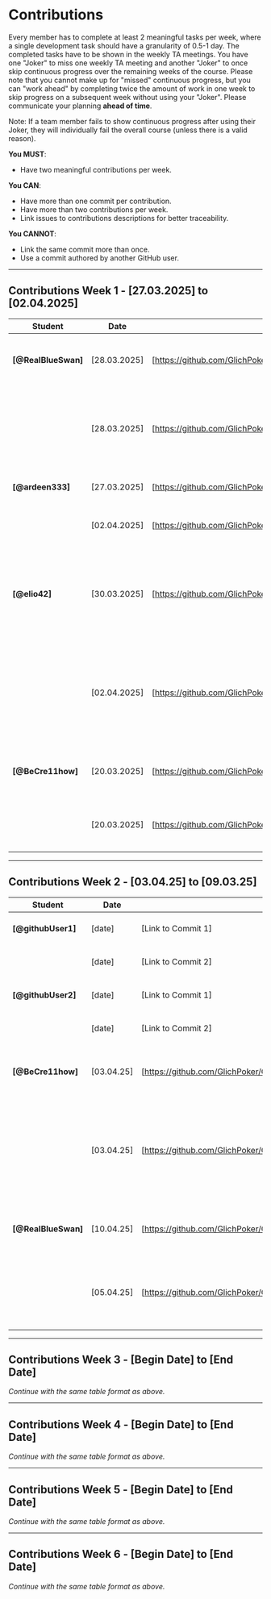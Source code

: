 # Contributions

Every member has to complete at least 2 meaningful tasks per week, where a single development task should have a granularity of 0.5-1 day. The completed tasks have to be shown in the weekly TA meetings. You have one "Joker" to miss one weekly TA meeting and another "Joker" to once skip continuous progress over the remaining weeks of the course. Please note that you cannot make up for "missed" continuous progress, but you can "work ahead" by completing twice the amount of work in one week to skip progress on a subsequent week without using your "Joker". Please communicate your planning **ahead of time**.

Note: If a team member fails to show continuous progress after using their Joker, they will individually fail the overall course (unless there is a valid reason).

**You MUST**:
- Have two meaningful contributions per week.

**You CAN**:
- Have more than one commit per contribution.
- Have more than two contributions per week.
- Link issues to contributions descriptions for better traceability.

**You CANNOT**:
- Link the same commit more than once.
- Use a commit authored by another GitHub user.

---

## Contributions Week 1 - [27.03.2025] to [02.04.2025]

| **Student**         | **Date**     | **Link to Commit**          | **Description**                                                                                                                                                                       | **Relevance**                                                                            |
|---------------------|--------------|-----------------------------|---------------------------------------------------------------------------------------------------------------------------------------------------------------------------------------|------------------------------------------------------------------------------------------|
| **[@RealBlueSwan]** | [28.03.2025] | [https://github.com/GlichPoker/Glich_Poker_Frontend/commit/afcd47fb1f7cf04f1540c29444bb148f29bd2bd2]          | [Global and (fake)Friend(currently no endpoint) leaderboard #28 #29]                                                                                                                  | [Implementation of basic functionalities]                                                |
|                     | [28.03.2025] | [https://github.com/GlichPoker/Glich_Poker_Frontend/commit/98407a565b3ccd8cd01af57c96bd28ea86ed905c]          | [Basic UI components for home and main page #7 #8 also some bugfixing]                                                                                                                | [basic user overview for mainpage, arden333 refined and made it way prettier<3>, thanks] |
| **[@ardeen333]**    | [27.03.2025] | [https://github.com/GlichPoker/Glich_Poker_Frontend/commit/8aef874ddbf25e80d753aea37f85d6cb3923dab0]          | [check login/register functions, design home and main page]                                                                                                                           | [RealBluSwan improved code quality]                                                      |
|                     | [02.04.2025] | [https://github.com/GlichPoker/Glich_Poker_Frontend/commit/35554003d75ddce248aa1aaf8b09d54d157bd745]          | [add lobby page to main page and make basic UI]                                                                                                                                       | [we are making components of main page together]                                         |
| **[@elio42]**       | [30.03.2025] | [https://github.com/GlichPoker/Glich_Poker_Backend/commit/9ce1b6d74f49dba83a4f65b7ce61d258ee00cd2d]          | [Implemented Web sockets in the backend, this included the handling of different game sessions to ensure that game events get broadcast to the right players.]                        | [Web Sockets are crucial for the game to allow for live updates.]                        |
|                     | [02.04.2025] | [https://github.com/GlichPoker/Glich_Poker_Frontend/commit/3c4dd0dbaff451811b1286e1ca2742f7cad991d0]          | I created a websocket handler for the frontend that can easily be called by react components to live update information. This will enable the constant updating of the game later on. | It is crucial to have websockets for the game to work properly later on.                 |
| **[@BeCre11how]**   | [20.03.2025] | [https://github.com/GlichPoker/Glich_Poker_Backend/commit/9724e985e4821ab7de0a1cbd073ab2d966c11925]          | [Added initial logic for backend everythin handling round, e.g. actions ad evaluation logic]                                                                                          | [Essential round logic needed to play the game]                                          |
|                     | [20.03.2025] | [https://github.com/GlichPoker/Glich_Poker_Backend/commit/fb00b0ace0a7638796193833cafbe07e5752c207]          | [some Tests, Game Controller and game model]                                                                                                                                          | [In order to help the frontend being able to start working on the core game]             |

---

## Contributions Week 2 - [03.04.25] to [09.03.25]


| **Student**         | **Date**   | **Link to Commit**          | **Description**                                              | **Relevance**                                                                                       |
|---------------------|------------|-----------------------------|--------------------------------------------------------------|-----------------------------------------------------------------------------------------------------|
| **[@githubUser1]**  | [date]     | [Link to Commit 1]          | [Brief description of the task]                              | [Why this contribution is relevant]                                                                 |
|                     | [date]     | [Link to Commit 2]          | [Brief description of the task]                              | [Why this contribution is relevant]                                                                 |
| **[@githubUser2]**  | [date]     | [Link to Commit 1]          | [Brief description of the task]                              | [Why this contribution is relevant]                                                                 |
|                     | [date]     | [Link to Commit 2]          | [Brief description of the task]                              | [Why this contribution is relevant]                                                                 |
| **[@BeCre11how]**   | [03.04.25] | [https://github.com/GlichPoker/Glich_Poker_Backend/commit/74895b1cbe67b96d452929b529b2071407d72ff9]          | [Add Postgres DB local]                                      | [actually persist data and not just for sessions]                                                   |
|                     | [03.04.25] | [https://github.com/GlichPoker/Glich_Poker_Backend/commit/2dc4c051d5e8302972bb6de5fc3fba3df8f3c121]          | [Add entities, extend controller methods, adjust some logic] | [Frontend can use friend endpoints now and try to test the app with actual data which is persisted] |
| **[@RealBlueSwan]** | [10.04.25] | [https://github.com/GlichPoker/Glich_Poker_Frontend/commit/7c4bf4862a1994fa4d52c18db8c428333718b019]          | [Friendlist, profilecards, friendrequests]                   | [In order to play with friends and for private lobbies]                                             |
|                     | [05.04.25] | [https://github.com/GlichPoker/Glich_Poker_Frontend/commit/fe421f4d0c26294f0bbf2cebaae5e88b5a8d441a]          | [Voting overlay]                                             | [Kicking players from lobby, change maptype, pause resume]                                          |

---

## Contributions Week 3 - [Begin Date] to [End Date]

*Continue with the same table format as above.*

---

## Contributions Week 4 - [Begin Date] to [End Date]

*Continue with the same table format as above.*

---

## Contributions Week 5 - [Begin Date] to [End Date]

*Continue with the same table format as above.*

---

## Contributions Week 6 - [Begin Date] to [End Date]

*Continue with the same table format as above.*
